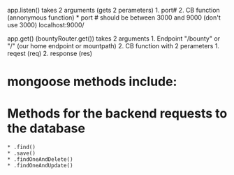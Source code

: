 app.listen() takes 2 arguments (gets 2 perameters) 1. port# 2. CB function (annonymous function)
    * port # should be between 3000 and 9000 (don't use 3000) localhost:9000/

app.get() (bountyRouter.get()) takes 2 arguments 1. Endpoint "/bounty" or "/" (our home endpoint or mountpath) 2. CB function with 2 perameters 1. reqest (req) 2. response (res)

# mongoose methods include:
# Methods for the backend requests to the database
    * .find()
    * .save()
    * .findOneAndDelete()
    * .findOneAndUpdate()
